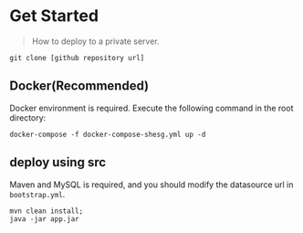 # Get Started
> How to deploy to a private server.
```shell
git clone [github repository url]
```
## Docker(Recommended)
Docker environment is required. Execute the following command in the root directory:
```shell
docker-compose -f docker-compose-shesg.yml up -d
```

## deploy using src
Maven and MySQL is required, and you should modify the datasource url in `bootstrap.yml`.
```shell
mvn clean install;
java -jar app.jar
```
